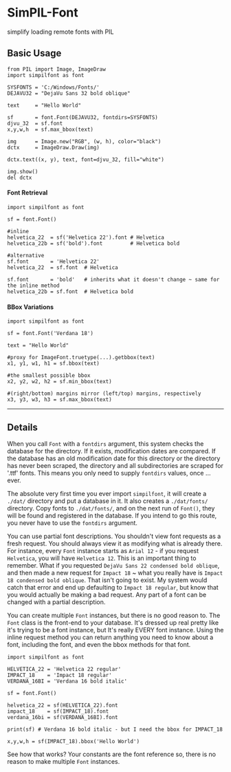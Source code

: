 # SimPIL-Font
simplify loading remote fonts with PIL

## Basic Usage
```python3
from PIL import Image, ImageDraw
import simpilfont as font

SYSFONTS = 'C:/Windows/Fonts/'
DEJAVU32 = "DejaVu Sans 32 bold oblique"
        
text     = "Hello World"

sf       = font.Font(DEJAVU32, fontdirs=SYSFONTS)
djvu_32  = sf.font
x,y,w,h  = sf.max_bbox(text)

img      = Image.new("RGB", (w, h), color="black")
dctx     = ImageDraw.Draw(img)

dctx.text((x, y), text, font=djvu_32, fill="white")

img.show()
del dctx
```

#### Font Retrieval
```python3
import simpilfont as font

sf = font.Font()

#inline
helvetica_22  = sf('Helvetica 22').font # Helvetica
helvetica_22b = sf('bold').font         # Helvetica bold

#alternative
sf.font       = 'Helvetica 22'
helvetica_22  = sf.font  # Helvetica

sf.font       = 'bold'   # inherits what it doesn't change ~ same for the inline method
helvetica_22b = sf.font  # Helvetica bold
```

#### BBox Variations
```python3
import simpilfont as font

sf = font.Font('Verdana 18')

text = "Hello World"

#proxy for ImageFont.truetype(...).getbbox(text)
x1, y1, w1, h1 = sf.bbox(text)

#the smallest possible bbox
x2, y2, w2, h2 = sf.min_bbox(text)

#(right/bottom) margins mirror (left/top) margins, respectively
x3, y3, w3, h3 = sf.max_bbox(text)
```


----------------

## Details

When you call `Font` with a `fontdirs` argument, this system checks the database for the directory. If it exists, modification dates are compared. If the database has an old modification date for this directory or the directory has never been scraped, the directory and all subdirectories are scraped for '.ttf' fonts. This means you only need to supply `fontdirs` values, once ... ever. 

The absolute very first time you ever import `simpilfont`, it will create a `./dat/` directory and put a database in it. It also creates a `./dat/fonts/` directory. Copy fonts to `./dat/fonts/`, and on the next run of `Font()`, they will be found and registered in the database. If you intend to go this route, you never have to use the `fontdirs` argument.

You can use partial font descriptions. You shouldn't view font requests as a fresh request. You should always view it as modifying what is already there. For instance, every `Font` instance starts as `Arial 12` - if you request `Helvetica`, you will have `Helvetica 12`. This is an important thing to remember. What if you requested `DejaVu Sans 22 condensed bold oblique`, and then made a new request for `Impact 18` ~ what you really have is `Impact 18 condensed bold oblique`. That isn't going to exist. My system would catch that error and end up defaulting to `Impact 18 regular`, but know that you would actually be making a bad request. Any part of a font can be changed with a partial description.

You can create multiple `Font` instances, but there is no good reason to. The `Font` class is the front-end to your database. It's dressed up real pretty like it's trying to be a font instance, but It's really EVERY font instance. Using the inline request method you can return anything you need to know about a font, including the font, and even the bbox methods for that font. 

```python3
import simpilfont as font

HELVETICA_22 = 'Helvetica 22 regular'
IMPACT_18    = 'Impact 18 regular'
VERDANA_16BI = 'Verdana 16 bold italic'

sf = font.Font()

helvetica_22 = sf(HELVETICA_22).font
impact_18    = sf(IMPACT_18).font
verdana_16bi = sf(VERDANA_16BI).font

print(sf) # Verdana 16 bold italic - but I need the bbox for IMPACT_18

x,y,w,h = sf(IMPACT_18).bbox('Hello World')

```

See how that works? Your constants are the font reference so, there is no reason to make multiple `Font` instances.
